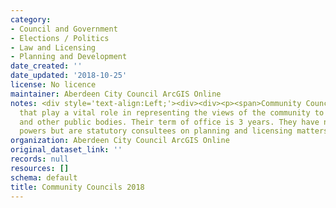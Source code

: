 ```yaml
---
category:
- Council and Government
- Elections / Politics
- Law and Licensing
- Planning and Development
date_created: ''
date_updated: '2018-10-25'
license: No licence
maintainer: Aberdeen City Council ArcGIS Online
notes: <div style='text-align:Left;'><div><div><p><span>Community Councils are bodies
  that play a vital role in representing the views of the community to local authorities
  and other public bodies. Their term of office is 3 years. They have no executive
  powers but are statutory consultees on planning and licensing matters.</span></p></div></div></div>
organization: Aberdeen City Council ArcGIS Online
original_dataset_link: ''
records: null
resources: []
schema: default
title: Community Councils 2018
---
```

